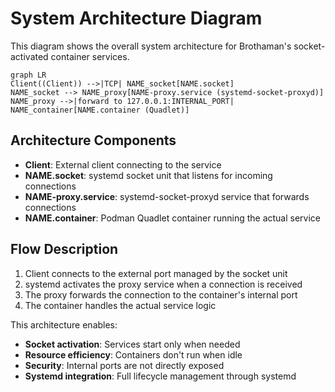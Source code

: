 # System Architecture Diagram

This diagram shows the overall system architecture for Brothaman's socket-activated container services.

```mermaid
graph LR
Client((Client)) -->|TCP| NAME_socket[NAME.socket]
NAME_socket --> NAME_proxy[NAME-proxy.service (systemd-socket-proxyd)]
NAME_proxy -->|forward to 127.0.0.1:INTERNAL_PORT| NAME_container[NAME.container (Quadlet)]
```

## Architecture Components

- **Client**: External client connecting to the service
- **NAME.socket**: systemd socket unit that listens for incoming connections
- **NAME-proxy.service**: systemd-socket-proxyd service that forwards connections
- **NAME.container**: Podman Quadlet container running the actual service

## Flow Description

1. Client connects to the external port managed by the socket unit
2. systemd activates the proxy service when a connection is received
3. The proxy forwards the connection to the container's internal port
4. The container handles the actual service logic

This architecture enables:
- **Socket activation**: Services start only when needed
- **Resource efficiency**: Containers don't run when idle
- **Security**: Internal ports are not directly exposed
- **Systemd integration**: Full lifecycle management through systemd
